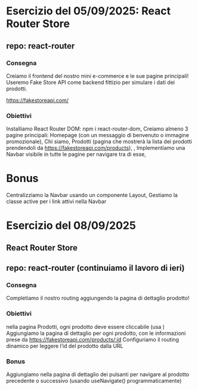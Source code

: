 # Esercizio del 05/09/2025: React Router Store

## repo: react-router

### Consegna

Creiamo il frontend del nostro mini e-commerce e le sue pagine principali!
Useremo Fake Store API come backend fittizio per simulare i dati dei prodotti.

https://fakestoreapi.com/

### Obiettivi

Installiamo React Router DOM: npm i react-router-dom,
Creiamo almeno 3 pagine principali:
Homepage (con un messaggio di benvenuto o immagine promozionale),
Chi siamo,
Prodotti (pagina che mostrerà la lista dei prodotti prendendoli da https://fakestoreapi.com/products),
,
Implementiamo una Navbar visibile in tutte le pagine per navigare tra di esse,

# Bonus

Centralizziamo la Navbar usando un componente Layout,
Gestiamo la classe active per i link attivi nella Navbar

# Esercizio del 08/09/2025

## React Router Store

## repo: react-router (continuiamo il lavoro di ieri)

### Consegna

Completiamo il nostro routing aggiungendo la pagina di dettaglio prodotto!

### Obiettivi

nella pagina Prodotti, ogni prodotto deve essere cliccabile (usa <Link>)
Aggiungiamo la pagina di dettaglio per ogni prodotto, con le informazioni prese da https://fakestoreapi.com/products/:id
Configuriamo il routing dinamico per leggere l’id del prodotto dalla URL

### Bonus

Aggiungiamo nella pagina di dettaglio dei pulsanti per navigare al prodotto precedente o successivo (usando useNavigate() programmaticamente)
